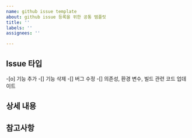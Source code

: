 ```yaml
---
name: github issue template
about: github issue 등록을 위한 공통 템플릿
title: ''
labels: ''
assignees: ''

---
```


## Issue 타입
-[o] 기능 추가
-[] 기능 삭제
-[] 버그 수정
-[] 의존성, 환경 변수, 빌드 관련 코드 업데이트

## 상세 내용


## 참고사항
